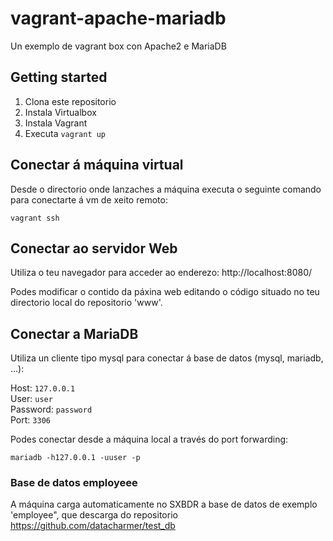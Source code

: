 # vagrant-apache-mariadb
Un exemplo de vagrant box con Apache2 e MariaDB

## Getting started
1. Clona este repositorio
2. Instala Virtualbox
3. Instala Vagrant
4. Executa `vagrant up`

## Conectar á máquina virtual
Desde o directorio onde lanzaches a máquina executa o seguinte comando para conectarte á vm de xeito remoto:

`vagrant ssh`

## Conectar ao servidor Web
Utiliza o teu navegador para acceder ao enderezo: http://localhost:8080/ 

Podes modificar o contido da páxina web editando o código situado no teu directorio local do repositorio 'www'.

## Conectar a MariaDB
Utiliza un cliente tipo mysql para conectar á base de datos (mysql, mariadb, ...):

Host: `127.0.0.1`  
User: `user`  
Password: `password`  
Port: `3306`

Podes conectar desde a máquina local a través do port forwarding:

`mariadb -h127.0.0.1 -uuser -p`

### Base de datos employeee
A máquina carga automaticamente no SXBDR a base de datos de exemplo 'employee", que descarga do repositorio https://github.com/datacharmer/test_db

